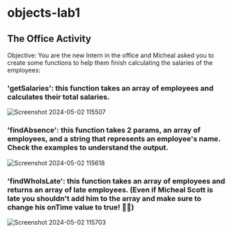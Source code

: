 # objects-lab1

## The Office Activity

Objective: You are the new Intern in the office and Micheal asked you to create some functions to help them finish calculating the salaries of the employees:

### 'getSalaries': this function takes an array of employees and calculates their total salaries.

![Screenshot 2024-05-02 115507](https://github.com/202404-Y-ZA-FSW/objects-lab1/assets/110013797/55b2b413-9d62-423b-be72-6fbc7e06d356)

### 'findAbsence': this function takes 2 params, an array of employees, and a string that represents an employee's name. Check the examples to understand the output.

![Screenshot 2024-05-02 115618](https://github.com/202404-Y-ZA-FSW/objects-lab1/assets/110013797/45ee1236-ae9e-4629-9db2-cda320d638e7)

### 'findWhoIsLate': this function takes an array of employees and returns an array of late employees. (Even if Micheal Scott is late you shouldn't add him to the array and make sure to change his onTime value to true! 🤷‍♂️)

![Screenshot 2024-05-02 115703](https://github.com/202404-Y-ZA-FSW/objects-lab1/assets/110013797/92afe740-1eec-4d1e-ad2f-c6ca94f56d01)
